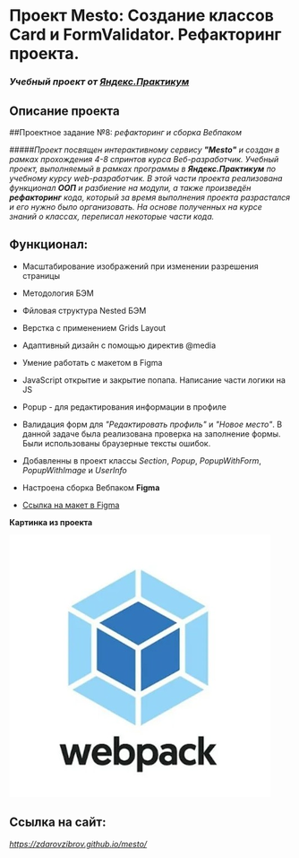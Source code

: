 # Проект Mesto: Создание классов Card и FormValidator. Рефакторинг проекта.

### _Учебный проект от [Яндекс.Практикум](https://practicum.yandex.ru/web/)_

## Описание проекта

##Проектное задание №8: _рефакторинг и сборка Вебпаком_

#####_Проект посвящен интерактивному сервису **"Mesto"** и создан в рамках прохождения 4-8 спринтов курса *Веб-разработчик*. Учебный проект, выполняемый в рамках программы в **Яндекс.Практикум** по учебному курсу _web-разработчик_. В этой части проекта реализована функционал ***ООП*** и разбиение на модули, а также произведён ***рефакторинг*** кода, который за время выполнения проекта разрастался и его нужно было организовать. На основе полученных на курсе знаний о *классах*, переписал некоторые части кода._

## Функционал:

- Масштабирование изображений при изменении разрешения страницы
- Методология БЭМ
- Фйловая структура Nested БЭМ
- Верстка с применением Grids Layout
- Адаптивный дизайн с помощью директив @media
- Умение работать с макетом в Figma
- JavaScript открытие и закрытие попапа. Написание части логики на JS
- Popup - для редактирования информации в профиле
- Валидация форм для *"Редактировать профиль"* и *"Новое место"*. В данной задаче была реализована проверка на заполнение формы. Были использованы браузерные тексты ошибок.
- Добавленны в проект классы *Section*, *Popup*, *PopupWithForm*, *PopupWithImage* и *UserInfo*
- Настроена сборка Вебпаком
**Figma**

- [Ссылка на макет в Figma](https://www.figma.com/file/kRVLKwYG3d1HGLvh7JFWRT/JavaScript.-Sprint-6?node-id=0%3A1)

**Картинка из проекта**

![WebPack](./src//images/webpack.jpg)

## Ссылка на сайт:

*https://zdarovzibrov.github.io/mesto/*
